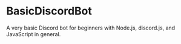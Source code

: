 # BasicDiscordBot
A very basic Discord bot for beginners with Node.js, discord.js, and JavaScript in general.
